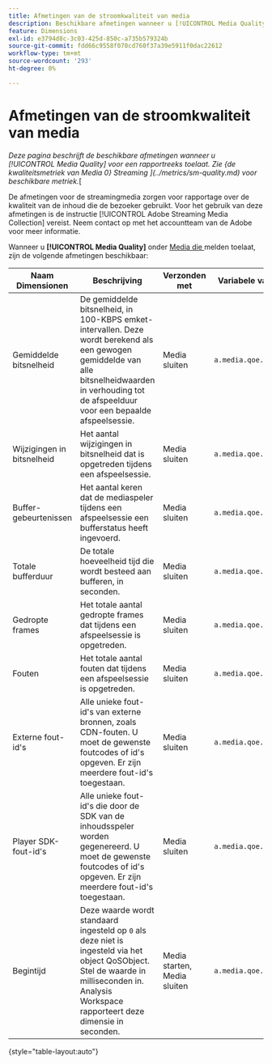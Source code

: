```yaml
---
title: Afmetingen van de stroomkwaliteit van media
description: Beschikbare afmetingen wanneer u [!UICONTROL Media Quality] inschakelt voor een rapportsuite.
feature: Dimensions
exl-id: e3794d8c-3c03-425d-850c-a735b579324b
source-git-commit: fdd66c9558f070cd760f37a39e5911f0dac22612
workflow-type: tm+mt
source-wordcount: '293'
ht-degree: 0%

---
```


# Afmetingen van de stroomkwaliteit van media

*Deze pagina beschrijft de beschikbare afmetingen wanneer u [!UICONTROL Media Quality] voor een rapportreeks toelaat. Zie {de kwaliteitsmetriek van Media 0} Streaming ](../metrics/sm-quality.md) voor beschikbare metriek.*[

De afmetingen voor de streamingmedia zorgen voor rapportage over de kwaliteit van de inhoud die de bezoeker gebruikt. Voor het gebruik van deze afmetingen is de instructie [!UICONTROL Adobe Streaming Media Collection] vereist. Neem contact op met het accountteam van de Adobe voor meer informatie.

Wanneer u **[!UICONTROL Media Quality]** onder [ Media die ](/help/admin/admin/c-manage-report-suites/c-edit-report-suites/media-management.md) melden toelaat, zijn de volgende afmetingen beschikbaar:

| Naam Dimensionen | Beschrijving | Verzonden met | Variabele van contextgegevens |
| --- | --- | --- | --- |
| Gemiddelde bitsnelheid | De gemiddelde bitsnelheid, in 100-KBPS emket-intervallen. Deze wordt berekend als een gewogen gemiddelde van alle bitsnelheidwaarden in verhouding tot de afspeelduur voor een bepaalde afspeelsessie. | Media sluiten | `a.media.qoe.bitrateAverageBucket` |
| Wijzigingen in bitsnelheid | Het aantal wijzigingen in bitsnelheid dat is opgetreden tijdens een afspeelsessie. | Media sluiten | `a.media.qoe.bitrateChangeCount` |
| Buffer-gebeurtenissen | Het aantal keren dat de mediaspeler tijdens een afspeelsessie een bufferstatus heeft ingevoerd. | Media sluiten | `a.media.qoe.bufferCount` |
| Totale bufferduur | De totale hoeveelheid tijd die wordt besteed aan bufferen, in seconden. | Media sluiten | `a.media.qoe.bufferTime` |
| Gedropte frames | Het totale aantal gedropte frames dat tijdens een afspeelsessie is opgetreden. | Media sluiten | `a.media.qoe.droppedFrameCount` |
| Fouten | Het totale aantal fouten dat tijdens een afspeelsessie is opgetreden. | Media sluiten | `a.media.qoe.errorCount` |
| Externe fout-id&#39;s | Alle unieke fout-id&#39;s van externe bronnen, zoals CDN-fouten. U moet de gewenste foutcodes of id&#39;s opgeven. Er zijn meerdere fout-id&#39;s toegestaan. | Media sluiten | `a.media.qoe.externalErrors` |
| Player SDK-fout-id&#39;s | Alle unieke fout-id&#39;s die door de SDK van de inhoudsspeler worden gegenereerd. U moet de gewenste foutcodes of id&#39;s opgeven. Er zijn meerdere fout-id&#39;s toegestaan. | Media sluiten | `a.media.qoe.playerSdkErrors` |
| Begintijd | Deze waarde wordt standaard ingesteld op `0` als deze niet is ingesteld via het object QoSObject. Stel de waarde in milliseconden in. Analysis Workspace rapporteert deze dimensie in seconden. | Media starten, Media sluiten | `a.media.qoe.timeToStart` |

{style="table-layout:auto"}
